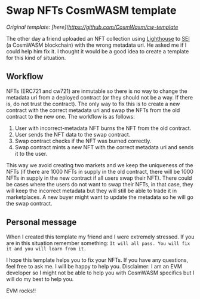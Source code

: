 # Swap NFTs CosmWASM template

_Original template: [here](https://github.com/CosmWasm/cw-template_

The other day a friend uploaded an NFT collection using [Lighthouse](https://github.com/We-Bump/Lighthouse-cli) to [SEI](https://docs.sei.io/learn/about-sei) (a CosmWASM blockchain) with the wrong metadata uri. He asked me if I could help him fix it. I thought it would be a good idea to create a template for this kind of situation.

## Workflow

NFTs (ERC721 and cw721) are inmutable so there is no way to change the metadata uri from a deployed contract (or they should not be a way. If there is, do not trust the contract). The only way to fix this is to create a new contract with the correct metadata uri and swap the NFTs from the old contract to the new one. The workflow is as follows:

1. User with incorrect-metadata NFT burns the NFT from the old contract.
2. User sends the NFT data to the swap contract.
3. Swap contract checks if the NFT was burned correctly.
4. Swap contract mints a new NFT with the correct metadata uri and sends it to the user.

This way we avoid creating two markets and we keep the uniqueness of the NFTs (if there are 1000 NFTs in supply in the old contract, there will be 1000 NFTs in supply in the new contract if all users swap their NFT). There could be cases where the users do not want to swap their NFTs, in that case, they will keep the incorrect metadata but they will still be able to trade it in marketplaces. A new buyer might want to update the metadata so he will go the swap contract.

## Personal message

When I created this template my friend and I were extremely stressed. If you are in this situation remember something: `It will all pass. You will fix it and you will learn from it.`

I hope this template helps you to fix your NFTs. If you have any questions, feel free to ask me. I will be happy to help you. Disclaimer: I am an EVM developer so I might not be able to help you with CosmWASM specifics but I will do my best to help you.

EVM rocks!!
